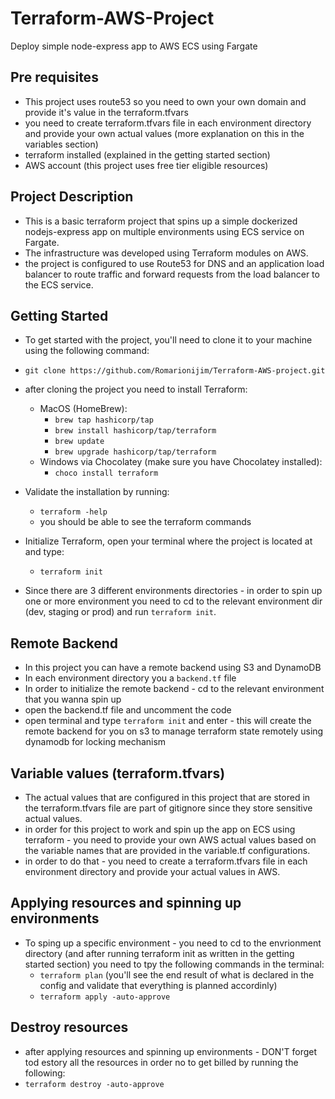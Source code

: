 
# Terraform-AWS-Project
Deploy simple node-express app to AWS ECS using Fargate




## Pre requisites
* This project uses route53 so you need to own your own domain and provide it's value in the terraform.tfvars
* you need to create terraform.tfvars file in each environment directory and provide your own actual values (more explanation on this in the variables section)
* terraform installed (explained in the getting started section)
* AWS account (this project uses free tier eligible resources)
## Project Description
* This is a basic terraform project that spins up a simple dockerized nodejs-express app on multiple environments using ECS service on Fargate.
* The infrastructure was developed using Terraform modules on AWS.
* the project is configured to use Route53 for DNS and an application load balancer to route traffic and forward requests from the load balancer to the ECS service. 

## Getting Started 
* To get started with the project, you'll need to clone it to your machine using the following command:
* `git clone https://github.com/Romarionijim/Terraform-AWS-project.git`
* after cloning the project you need to install Terraform:
    
    * MacOS (HomeBrew):
        * `brew tap hashicorp/tap`
        * `brew install hashicorp/tap/terraform`
        * `brew update`
        * `brew upgrade hashicorp/tap/terraform`
    * Windows via Chocolatey (make sure you have Chocolatey installed):
        * `choco install terraform`
* Validate the installation by running:
    * `terraform -help`
    * you should be able to see the terraform commands
* Initialize Terraform, open your terminal where the project is located at and type:
    * `terraform init`
* Since there are 3 different environments directories -  in order to spin up one or more environment you need to cd to the relevant environment dir (dev, staging or prod) and run `terraform init`.
## Remote Backend
* In this project you can have a remote backend using S3 and DynamoDB
* In each environment directory you a `backend.tf` file
* In order to initialize the remote backend - cd to the relevant environment that you wanna spin up
* open the backend.tf file and uncomment the code
* open terminal and type `terraform init` and enter - this will create the remote backend for you on s3 to manage terraform state remotely using dynamodb for locking mechanism
## Variable values (terraform.tfvars)
* The actual values that are configured in this project that are stored in the terraform.tfvars file are part of gitignore since they store sensitive actual values.
* in order for this project to work and spin up the app on ECS using terraform - you need to provide your own AWS actual values based on the variable names that are provided in the variable.tf configurations.
* in order to do that - you need to create a terraform.tfvars file in each environment directory and provide your actual values in AWS.
## Applying resources and spinning up environments
* To sping up a specific environment - you need to cd to the envrionment directory (and after running terraform init as written in the getting started section) you need to tpy the following commands in the terminal:
    * `terraform plan` (you'll see the end result of what is declared in the config and validate that everything is planned accordinly)
    * `terraform apply -auto-approve`
## Destroy resources
* after applying resources and spinning up environments - DON'T forget tod estory all the resources in order no to get billed by running the following:
 * `terraform destroy -auto-approve`
